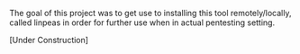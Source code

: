 The goal of this project was to get use to installing this tool remotely/locally, called linpeas in order for further use when in actual pentesting setting.

[Under Construction]
